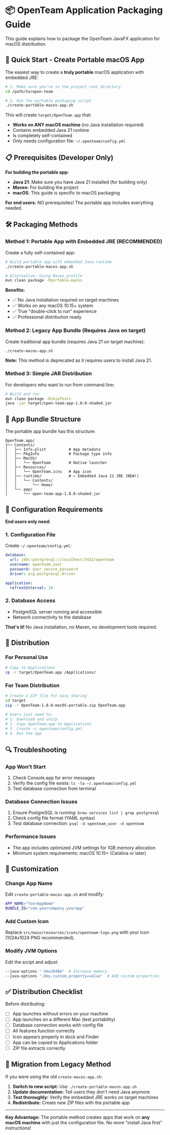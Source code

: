 # 📦 OpenTeam Application Packaging Guide

This guide explains how to package the OpenTeam JavaFX application for macOS distribution.

## 🚀 Quick Start - Create Portable macOS App

The easiest way to create a **truly portable** macOS application with embedded JRE:

```bash
# 1. Make sure you're in the project root directory
cd /path/to/open-team

# 2. Run the portable packaging script
./create-portable-macos-app.sh
```

This will create `target/OpenTeam.app` that:
- **Works on ANY macOS machine** (no Java installation required)
- Contains embedded Java 21 runtime
- Is completely self-contained
- Only needs configuration file: `~/.openteam/config.yml`

## 📋 Prerequisites (Developer Only)

**For building the portable app:**
- **Java 21**: Make sure you have Java 21 installed (for building only)
- **Maven**: For building the project
- **macOS**: This guide is specific to macOS packaging

**For end users:** NO prerequisites! The portable app includes everything needed.

## 🛠️ Packaging Methods

### Method 1: Portable App with Embedded JRE (RECOMMENDED)

Create a fully self-contained app:

```bash
# Build portable app with embedded Java runtime
./create-portable-macos-app.sh

# Alternative: Using Maven profile
mvn clean package -Pportable-macos
```

**Benefits:**
- ✅ No Java installation required on target machines
- ✅ Works on any macOS 10.15+ system
- ✅ True "double-click to run" experience
- ✅ Professional distribution ready

### Method 2: Legacy App Bundle (Requires Java on target)

Create traditional app bundle (requires Java 21 on target machine):

```bash
./create-macos-app.sh
```

**Note:** This method is deprecated as it requires users to install Java 21.

### Method 3: Simple JAR Distribution

For developers who want to run from command line:

```bash
# Build and run
mvn clean package -DskipTests
java -jar target/open-team-app-1.0.0-shaded.jar
```

## 📁 App Bundle Structure

The portable app bundle has this structure:

```
OpenTeam.app/
├── Contents/
│   ├── Info.plist          # App metadata
│   ├── PkgInfo             # Package type info
│   ├── MacOS/
│   │   └── OpenTeam        # Native launcher
│   ├── Resources/
│   │   └── OpenTeam.icns   # App icon
│   ├── runtime/            # ← Embedded Java 21 JRE (NEW!)
│   │   └── Contents/
│   │       └── Home/
│   └── app/
│       └── open-team-app-1.0.0-shaded.jar
```

## 🔧 Configuration Requirements

**End users only need:**

### 1. Configuration File

Create `~/.openteam/config.yml`:

```yaml
database:
  url: jdbc:postgresql://localhost:5432/openteam
  username: openteam_user
  password: your_secure_password
  driver: org.postgresql.Driver

application:
  refreshInterval: 10
```

### 2. Database Access

- PostgreSQL server running and accessible
- Network connectivity to the database

**That's it!** No Java installation, no Maven, no development tools required.

## 🚀 Distribution

### For Personal Use
```bash
# Copy to Applications
cp -r target/OpenTeam.app /Applications/
```

### For Team Distribution
```bash
# Create a ZIP file for easy sharing
cd target
zip -r OpenTeam-1.0.0-macOS-portable.zip OpenTeam.app

# Users just need to:
# 1. Download and unzip
# 2. Copy OpenTeam.app to Applications
# 3. Create ~/.openteam/config.yml
# 4. Run the app
```

## 🔍 Troubleshooting

### App Won't Start
1. Check Console.app for error messages
2. Verify the config file exists: `ls -la ~/.openteam/config.yml`
3. Test database connection from terminal

### Database Connection Issues  
1. Ensure PostgreSQL is running: `brew services list | grep postgresql`
2. Check config file format (YAML syntax)
3. Test database connection: `psql -U openteam_user -d openteam`

### Performance Issues
- The app includes optimized JVM settings for 1GB memory allocation
- Minimum system requirements: macOS 10.15+ (Catalina or later)

## 📝 Customization

### Change App Name
Edit `create-portable-macos-app.sh` and modify:
```bash
APP_NAME="YourAppName"
BUNDLE_ID="com.yourcompany.yourapp"
```

### Add Custom Icon
Replace `src/main/resources/icons/openteam-logo.png` with your icon (1024x1024 PNG recommended).

### Modify JVM Options
Edit the script and adjust:
```bash
--java-options "-Xmx2048m"  # Increase memory
--java-options "-Dmy.custom.property=value"  # Add custom properties
```

## ✅ Distribution Checklist

Before distributing:

- [ ] App launches without errors on your machine
- [ ] App launches on a different Mac (test portability)
- [ ] Database connection works with config file
- [ ] All features function correctly
- [ ] Icon appears properly in dock and Finder
- [ ] App can be copied to Applications folder
- [ ] ZIP file extracts correctly

## 🎯 Migration from Legacy Method

If you were using the old `create-macos-app.sh`:

1. **Switch to new script:** Use `./create-portable-macos-app.sh`
2. **Update documentation:** Tell users they don't need Java anymore
3. **Test thoroughly:** Verify the embedded JRE works on target machines
4. **Redistribute:** Create new ZIP files with the portable app

---

**Key Advantage:** The portable method creates apps that work on **any macOS machine** with just the configuration file. No more "install Java first" instructions!